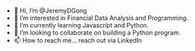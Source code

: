 - 👋 Hi, I’m @JeremyDGong
- 👀 I’m interested in Financial Data Analysis and Programming.
- 🌱 I’m currently learning Javascript and Python.
- 💞️ I’m looking to collaborate on building a Python program.
- 📫 How to reach me... reach out via LinkedIn

<!---
JeremyDGong/JeremyDGong is a ✨ special ✨ repository because its `README.md` (this file) appears on your GitHub profile.
You can click the Preview link to take a look at your changes.
--->
